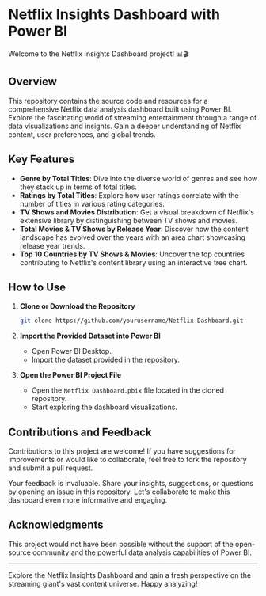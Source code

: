 # Netflix Insights Dashboard with Power BI

Welcome to the Netflix Insights Dashboard project! 📊🎬

## Overview

This repository contains the source code and resources for a comprehensive Netflix data analysis dashboard built using Power BI. Explore the fascinating world of streaming entertainment through a range of data visualizations and insights. Gain a deeper understanding of Netflix content, user preferences, and global trends.

## Key Features

- **Genre by Total Titles**: Dive into the diverse world of genres and see how they stack up in terms of total titles.
- **Ratings by Total Titles**: Explore how user ratings correlate with the number of titles in various rating categories.
- **TV Shows and Movies Distribution**: Get a visual breakdown of Netflix's extensive library by distinguishing between TV shows and movies.
- **Total Movies & TV Shows by Release Year**: Discover how the content landscape has evolved over the years with an area chart showcasing release year trends.
- **Top 10 Countries by TV Shows & Movies**: Uncover the top countries contributing to Netflix's content library using an interactive tree chart.

## How to Use

1. **Clone or Download the Repository**

    ```bash
    git clone https://github.com/yourusername/Netflix-Dashboard.git
    ```

2. **Import the Provided Dataset into Power BI**
    - Open Power BI Desktop.
    - Import the dataset provided in the repository.

3. **Open the Power BI Project File**
    - Open the `Netflix Dashboard.pbix` file located in the cloned repository.
    - Start exploring the dashboard visualizations.

## Contributions and Feedback

Contributions to this project are welcome! If you have suggestions for improvements or would like to collaborate, feel free to fork the repository and submit a pull request.

Your feedback is invaluable. Share your insights, suggestions, or questions by opening an issue in this repository. Let's collaborate to make this dashboard even more informative and engaging.

## Acknowledgments

This project would not have been possible without the support of the open-source community and the powerful data analysis capabilities of Power BI.

---

Explore the Netflix Insights Dashboard and gain a fresh perspective on the streaming giant's vast content universe. Happy analyzing!
